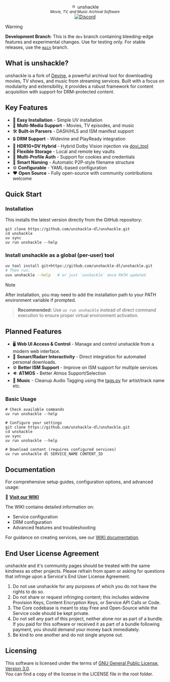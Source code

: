 <p align="center">
    <img width="16" height="16" alt="no_encryption" src="https://github.com/user-attachments/assets/6ff88473-0dd2-4bbc-b1ea-c683d5d7a134" /> unshackle
    <br/>
    <sup><em>Movie, TV, and Music Archival Software</em></sup>
    <br/>
      <a href="https://discord.gg/mHYyPaCbFK">
        <img src="https://img.shields.io/discord/1395571732001325127?label=&logo=discord&logoColor=ffffff&color=7289DA&labelColor=7289DA" alt="Discord">
    </a>
</p>

> [!WARNING]
> **Development Branch**: This is the `dev` branch containing bleeding-edge features and experimental changes. Use for testing only. For stable releases, use the [`main`](https://github.com/unshackle-dl/unshackle/tree/main) branch.

## What is unshackle?

unshackle is a fork of [Devine](https://github.com/devine-dl/devine/), a powerful archival tool for downloading movies, TV shows, and music from streaming services. Built with a focus on modularity and extensibility, it provides a robust framework for content acquisition with support for DRM-protected content.

## Key Features

- 🚀 **Easy Installation** - Simple UV installation
- 🎥 **Multi-Media Support** - Movies, TV episodes, and music
- 🛠️ **Built-in Parsers** - DASH/HLS and ISM manifest support
- 🔒 **DRM Support** - Widevine and PlayReady integration
- 🌈 **HDR10+DV Hybrid** - Hybrid Dolby Vision injection via [dovi_tool](https://github.com/quietvoid/dovi_tool)
- 💾 **Flexible Storage** - Local and remote key vaults
- 👥 **Multi-Profile Auth** - Support for cookies and credentials
- 🤖 **Smart Naming** - Automatic P2P-style filename structure
- ⚙️ **Configurable** - YAML-based configuration
- ❤️ **Open Source** - Fully open-source with community contributions welcome

## Quick Start

### Installation

This installs the latest version directly from the GitHub repository:

```shell
git clone https://github.com/unshackle-dl/unshackle.git
cd unshackle
uv sync
uv run unshackle --help
```

### Install unshackle as a global (per-user) tool

```bash
uv tool install git+https://github.com/unshackle-dl/unshackle.git
# Then run:
uvx unshackle --help   # or just `unshackle` once PATH updated
```

> [!NOTE]
> After installation, you may need to add the installation path to your PATH environment variable if prompted.

> **Recommended:** Use `uv run unshackle` instead of direct command execution to ensure proper virtual environment activation.

## Planned Features

- 🖥️ **Web UI Access & Control** - Manage and control unshackle from a modern web interface.
- 🔄 **Sonarr/Radarr Interactivity** - Direct integration for automated personal downloads.
- ⚙️ **Better ISM Support** - Improve on ISM support for multiple services
- 🔉 **ATMOS** - Better Atmos Support/Selection
- 🎵 **Music** - Cleanup Audio Tagging using the [tags.py](unshackle/core/utils/tags.py) for artist/track name etc.

### Basic Usage

```shell
# Check available commands
uv run unshackle --help

# Configure your settings
git clone https://github.com/unshackle-dl/unshackle.git
cd unshackle
uv sync
uv run unshackle --help

# Download content (requires configured services)
uv run unshackle dl SERVICE_NAME CONTENT_ID
```

## Documentation

For comprehensive setup guides, configuration options, and advanced usage:

📖 **[Visit our WIKI](https://github.com/unshackle-dl/unshackle/wiki)**

The WIKI contains detailed information on:

- Service configuration
- DRM configuration
- Advanced features and troubleshooting

For guidance on creating services, see our [WIKI documentation](https://github.com/unshackle-dl/unshackle/wiki).

## End User License Agreement

unshackle and it's community pages should be treated with the same kindness as other projects.
Please refrain from spam or asking for questions that infringe upon a Service's End User License Agreement.

1. Do not use unshackle for any purposes of which you do not have the rights to do so.
2. Do not share or request infringing content; this includes widevine Provision Keys, Content Encryption Keys,
   or Service API Calls or Code.
3. The Core codebase is meant to stay Free and Open-Source while the Service code should be kept private.
4. Do not sell any part of this project, neither alone nor as part of a bundle.
   If you paid for this software or received it as part of a bundle following payment, you should demand your money
   back immediately.
5. Be kind to one another and do not single anyone out.

## Licensing

This software is licensed under the terms of [GNU General Public License, Version 3.0](LICENSE).  
You can find a copy of the license in the LICENSE file in the root folder.

